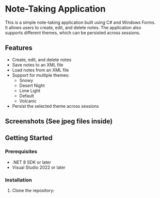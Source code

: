 # Note-Taking Application

This is a simple note-taking application built using C# and Windows Forms. It allows users to create, edit, and delete notes. The application also supports different themes, which can be persisted across sessions.

## Features

- Create, edit, and delete notes
- Save notes to an XML file
- Load notes from an XML file
- Support for multiple themes:
  - Snowy
  - Desert Night
  - Lime Light
  - Default
  - Volcanic
- Persist the selected theme across sessions

## Screenshots (See jpeg files inside)

## Getting Started

### Prerequisites

- .NET 8 SDK or later
- Visual Studio 2022 or later

### Installation

1. Clone the repository:
   
